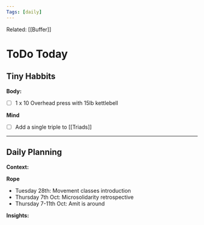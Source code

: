 ```yaml
---
Tags: [daily]
---
```

Related: [[Buffer]]
# ToDo Today

## Tiny Habbits
**Body:**
- [ ] 1 x 10 Overhead press with 15lb kettlebell

**Mind**
- [ ] Add a single triple to [[Triads]]

---

## Daily Planning

**Context:**


**Rope**
- Tuesday 28th: Movement classes introduction
- Thursday 7th Oct: Microsolidarity retrospective
- Thursday 7-11th Oct: Amit is around

**Insights:**